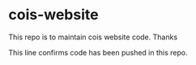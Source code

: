 # cois-website
This repo is to maintain cois website code.
Thanks

This line confirms code has been pushed in this repo.